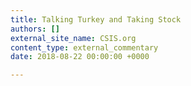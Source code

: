 ```yaml
---
title: Talking Turkey and Taking Stock
authors: []
external_site_name: CSIS.org
content_type: external_commentary
date: 2018-08-22 00:00:00 +0000

---
```

